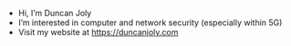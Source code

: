 - Hi, I’m Duncan Joly
- I’m interested in computer and network security (especially within 5G)
- Visit my website at https://duncanjoly.com

<!---
duncanjoly13/duncanjoly13 is a ✨ special ✨ repository because its `README.md` (this file) appears on your GitHub profile.
You can click the Preview link to take a look at your changes.
--->
